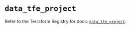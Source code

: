 # `data_tfe_project`

Refer to the Terraform Registry for docs: [`data_tfe_project`](https://registry.terraform.io/providers/hashicorp/tfe/0.51.0/docs/data-sources/project).
